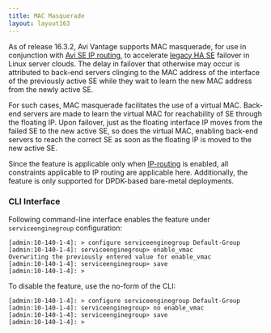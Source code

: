 ```yaml
---
title: MAC Masquerade
layout: layout163
---
```

As of release 16.3.2, Avi Vantage supports MAC masquerade, for use in conjunction with <a href="/docs/16.3/default-gateway-ip-routing-on-avi-se/">Avi SE IP routing</a>, to accelerate <a href="/docs/16.3/legacy-ha-for-avi-service-engines/">legacy HA SE</a> failover in Linux server clouds. The delay in failover that otherwise may occur is attributed to back-end servers clinging to the MAC address of the interface of the previously active SE while they wait to learn the new MAC address from the newly active SE.

For such cases, MAC masquerade facilitates the use of a virtual MAC. Back-end servers are made to learn the virtual MAC for reachability of SE through the floating IP. Upon failover, just as the floating interface IP moves from the failed SE to the new active SE, so does the virtual MAC, enabling back-end servers to reach the correct SE as soon as the floating IP is moved to the new active SE.

Since the feature is applicable only when <a href="/docs/16.3/default-gateway-ip-routing-on-avi-se/">IP-routing</a> is enabled, all constraints applicable to IP routing are applicable here. Additionally, the feature is only supported for DPDK-based bare-metal deployments.

### CLI Interface

Following command-line interface enables the feature under <code>serviceenginegroup</code> configuration:


<pre><code class="language-lua">[admin:10-140-1-4]: &gt; configure serviceenginegroup Default-Group
[admin:10-140-1-4]: serviceenginegroup&gt; enable_vmac
Overwriting the previously entered value for enable_vmac
[admin:10-140-1-4]: serviceenginegroup&gt; save
[admin:10-140-1-4]: &gt;</code></pre>  To disable the feature, use the no-form of the CLI: 

<pre><code class="language-lua">[admin:10-140-1-4]: &gt; configure serviceenginegroup Default-Group
[admin:10-140-1-4]: serviceenginegroup&gt; no enable_vmac
[admin:10-140-1-4]: serviceenginegroup&gt; save
[admin:10-140-1-4]: &gt;</code></pre>  